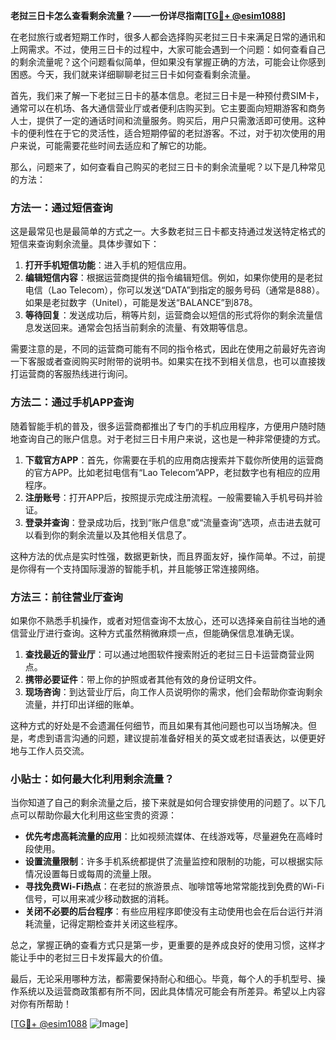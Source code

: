**老挝三日卡怎么查看剩余流量？——一份详尽指南[[TG💪+ @esim1088](https://t.me/s/esim1088)]**

在老挝旅行或者短期工作时，很多人都会选择购买老挝三日卡来满足日常的通讯和上网需求。不过，使用三日卡的过程中，大家可能会遇到一个问题：如何查看自己的剩余流量呢？这个问题看似简单，但如果没有掌握正确的方法，可能会让你感到困惑。今天，我们就来详细聊聊老挝三日卡如何查看剩余流量。

首先，我们来了解一下老挝三日卡的基本信息。老挝三日卡是一种预付费SIM卡，通常可以在机场、各大通信营业厅或者便利店购买到。它主要面向短期游客和商务人士，提供了一定的通话时间和流量服务。购买后，用户只需激活即可使用。这种卡的便利性在于它的灵活性，适合短期停留的老挝游客。不过，对于初次使用的用户来说，可能需要花些时间去适应和了解它的功能。

那么，问题来了，如何查看自己购买的老挝三日卡的剩余流量呢？以下是几种常见的方法：

### 方法一：通过短信查询

这是最常见也是最简单的方式之一。大多数老挝三日卡都支持通过发送特定格式的短信来查询剩余流量。具体步骤如下：

1. **打开手机短信功能**：进入手机的短信应用。
2. **编辑短信内容**：根据运营商提供的指令编辑短信。例如，如果你使用的是老挝电信（Lao Telecom），你可以发送“DATA”到指定的服务号码（通常是888）。如果是老挝数字（Unitel），可能是发送“BALANCE”到878。
3. **等待回复**：发送成功后，稍等片刻，运营商会以短信的形式将你的剩余流量信息发送回来。通常会包括当前剩余的流量、有效期等信息。

需要注意的是，不同的运营商可能有不同的指令格式，因此在使用之前最好先咨询一下客服或者查阅购买时附带的说明书。如果实在找不到相关信息，也可以直接拨打运营商的客服热线进行询问。

### 方法二：通过手机APP查询

随着智能手机的普及，很多运营商都推出了专门的手机应用程序，方便用户随时随地查询自己的账户信息。对于老挝三日卡用户来说，这也是一种非常便捷的方式。

1. **下载官方APP**：首先，你需要在手机的应用商店搜索并下载你所使用的运营商的官方APP。比如老挝电信有“Lao Telecom”APP，老挝数字也有相应的应用程序。
2. **注册账号**：打开APP后，按照提示完成注册流程。一般需要输入手机号码并验证。
3. **登录并查询**：登录成功后，找到“账户信息”或“流量查询”选项，点击进去就可以看到你的剩余流量以及其他相关信息了。

这种方法的优点是实时性强，数据更新快，而且界面友好，操作简单。不过，前提是你得有一个支持国际漫游的智能手机，并且能够正常连接网络。

### 方法三：前往营业厅查询

如果你不熟悉手机操作，或者对短信查询不太放心，还可以选择亲自前往当地的通信营业厅进行查询。这种方式虽然稍微麻烦一点，但能确保信息准确无误。

1. **查找最近的营业厅**：可以通过地图软件搜索附近的老挝三日卡运营商营业网点。
2. **携带必要证件**：带上你的护照或者其他有效的身份证明文件。
3. **现场咨询**：到达营业厅后，向工作人员说明你的需求，他们会帮助你查询剩余流量，并打印出详细的账单。

这种方式的好处是不会遗漏任何细节，而且如果有其他问题也可以当场解决。但是，考虑到语言沟通的问题，建议提前准备好相关的英文或老挝语表达，以便更好地与工作人员交流。

### 小贴士：如何最大化利用剩余流量？

当你知道了自己的剩余流量之后，接下来就是如何合理安排使用的问题了。以下几点可以帮助你最大化利用这些宝贵的资源：

- **优先考虑高耗流量的应用**：比如视频流媒体、在线游戏等，尽量避免在高峰时段使用。
- **设置流量限制**：许多手机系统都提供了流量监控和限制的功能，可以根据实际情况设置每日或每周的流量上限。
- **寻找免费Wi-Fi热点**：在老挝的旅游景点、咖啡馆等地常常能找到免费的Wi-Fi信号，可以用来减少移动数据的消耗。
- **关闭不必要的后台程序**：有些应用程序即使没有主动使用也会在后台运行并消耗流量，记得定期检查并关闭这些程序。

总之，掌握正确的查看方式只是第一步，更重要的是养成良好的使用习惯，这样才能让手中的老挝三日卡发挥最大的价值。

最后，无论采用哪种方法，都需要保持耐心和细心。毕竟，每个人的手机型号、操作系统以及运营商政策都有所不同，因此具体情况可能会有所差异。希望以上内容对你有所帮助！

[[TG💪+ @esim1088](https://t.me/s/esim1088) ![Image](https://i.postimg.cc/4NQfJmqS/Snipaste-2025-05-13-00-14-12.png)]